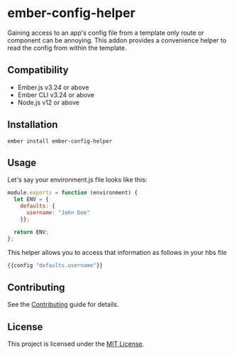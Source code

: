 ember-config-helper
==============================================================================

Gaining access to an app's config file from a template only route or component can be annoying. This addon provides a convenience helper to read the config from within the template.

Compatibility
------------------------------------------------------------------------------

* Ember.js v3.24 or above
* Ember CLI v3.24 or above
* Node.js v12 or above


Installation
------------------------------------------------------------------------------

```
ember install ember-config-helper
```


Usage
------------------------------------------------------------------------------

Let's say your environment.js file looks like this:
```js
module.exports = function (environment) {
  let ENV = {
    defaults: {
      username: "John Doe"
    }};

  return ENV;
};
```

This helper allows you to access that information as follows in your hbs file
```hbs
{{config "defaults.username"}}
```

Contributing
------------------------------------------------------------------------------

See the [Contributing](CONTRIBUTING.md) guide for details.


License
------------------------------------------------------------------------------

This project is licensed under the [MIT License](LICENSE.md).
